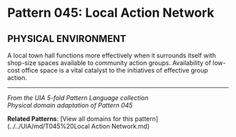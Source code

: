 # Pattern 045: Local Action Network

## PHYSICAL ENVIRONMENT

A local town hall functions more effectively when it surrounds itself with shop-size spaces available to community action groups. Availability of low-cost office space is a vital catalyst to the initiatives of effective group action.

---

*From the UIA 5-fold Pattern Language collection*  
*Physical domain adaptation of Pattern 045*

**Related Patterns**: [View all domains for this pattern](../../UIA/md/T045%20Local Action Network.md)
